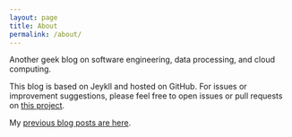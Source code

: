 ```yaml
---
layout: page
title: About
permalink: /about/
---
```


Another geek blog on software engineering, data processing, and cloud computing.

This blog is based on Jeykll and hosted on GitHub. For issues or improvement suggestions, please feel free to open issues or pull requests on [this project](https://github.com/ouyi/ouyi.github.io).

My [previous blog posts are here](https://ouyi-cs.blogspot.com).
